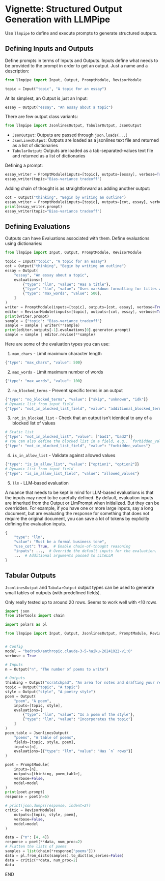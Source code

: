 # Vignette: Structured Output Generation with LLMPipe

Use `llmpipe` to define and execute prompts to generate structured outputs.

## Defining Inputs and Outputs

Define prompts in terms of Inputs and Outputs. Inputs define what needs to be provided to the prompt in order to get an output. Just a name and a description:

```python
from llmpipe import Input, Output, PromptModule, RevisorModule

topic = Input("topic", "A topic for an essay")
```

At its simplest, an Output is just an Input:

```python
essay = Output("essay", "An essay about a topic")
```

There are few output class variants:

```python
from llmpipe import JsonlinesOutput, TabularOutput, JsonOutput
```

- `JsonOutput`: Outputs are passed through `json.loads(...)`
- `JsonLinesOutput`: Outputs are loaded as a jsonlines text file and returned as a list of dictionaries
- `TabularOutput`: Outputs are loaded as a tab-separated-values text file and returned as a list of dictionaries

Defining a prompt:

```python
essay_writer = PromptModule(inputs=[topic], outputs=[essay], verbose=True)
essay_writer(topic="Bias-variance tradeoff")
```

Adding chain of thought is as straightforward as adding another output:

```python
cot = Output("thinking", "Begin by writing an outline")
essay_writer = PromptModule(inputs=[topic], outputs=[cot, essay], verbose=True)
print(essay_writer.prompt)
essay_writer(topic="Bias-variance tradeoff")
```

## Defining Evaluations

Outputs can have Evaluations associated with them. Define evaluations using dictionaries:

```python
from llmpipe import Input, Output, PromptModule, RevisorModule

topic = Input("topic", "A topic for an essay")
cot = Output("thinking", "Begin by writing an outline")
essay = Output(
    "essay", "An essay about a topic",
    evaluations=[
        {"type": "llm", "value": "Has a title"},
        {"type": "llm", "value": "Uses markdown formatting for titles and headers"},
        {"type": "max_words", "value": 500},
    ]
)
writer = PromptModule(inputs=[topic], outputs=[cot, essay], verbose=True)
editor = RevisorModule(inputs=[topic], outputs=[cot, essay], verbose=True)
print(writer.prompt)
sample = {"topic": "Bias-variance tradeoff"}
sample = sample | writer(**sample)
print(editor.outputs[-1].evaluations[0].generator.prompt)
sample = sample | editor.revise(**sample)
```

Here are some of the evaluation types you can use:

1. `max_chars` - Limit maximum character length

```python
{"type": "max_chars", "value": 500}
```

2. `max_words` - Limit maximum number of words

```python
{"type": "max_words", "value": 100}
```

2. `no_blocked_terms` - Prevent specific terms in an output

```python
{"type": "no_blocked_terms", "value": ["skip", "unknown", "idk"]}
# Dynamic list from input field
{"type": "not_in_blocked_list_field", "value": "additional_blocked_terms"}
```

3. `not_in_blocked_list` - Check that an output isn't identical to any of a blocked list of values

```python
# Static list
{"type": "not_in_blocked_list", "value": ["bad1", "bad2"]}
# You can also define the blocked list in a field, e.g., `forbidden_values`.
{"type": "not_in_blocked_list_field", "value": "forbidden_values"}
```

4. `is_in_allow_list` - Validate against allowed values

```python
{"type": "is_in_allow_list", "value": ["option1", "option2"]}
# Dynamic list from input field
{"type": "is_in_allow_list_field", "value": "allowed_values"}
```

5. `llm` - LLM-based evaluation

A nuance that needs to be kept in mind for LLM-based evaluations is that the inputs may need to be carefully defined. By default, evaluation inputs are inherited from the Output or LlmPrompt when initialized. But they can be overridden. For example, if you have one or more large inputs, say a long document, but are evaluating the response for something that does not require the original document, you can save a lot of tokens by explicitly defining the evaluation inputs.

```python
{
    "type": "llm",
    "value": "Must be a formal business tone",
    "use_cot": True,  # Enable chain-of-thought reasoning
    "inputs": ...,  # Override the default inputs for the evaluation.
    ...  # Additional arguments passed to LiteLLM
}
```

## Tabular Outputs

`JsonlinesOutput` and `TabularOutput` output types can be used to generate small tables of outputs (with predefined fields).

Only really tested up to around 20 rows. Seems to work well with <10 rows.

```python
import json
from itertools import chain

import polars as pl

from llmpipe import Input, Output, JsonlinesOutput, PromptModule, RevisorModule


# Config
model = "bedrock/anthropic.claude-3-5-haiku-20241022-v1:0"
verbose = True

# Inputs
n = Output("n", "The number of poems to write")

# Outputs
thinking = Output("scratchpad", "An area for notes and drafting your responses")
topic = Output("topic", "A topic")
style = Output("style", "A poetry style")
poem = Output(
    "poem", "A poem",
    inputs=[topic, style],
    evaluations=[
        {"type": "llm", "value": "Is a poem of the style"},
        {"type": "llm", "value": "Incorporates the topic"}
    ]
)
poem_table = JsonlinesOutput(
    "poems", "A table of poems",
    fields=[topic, style, poem],
    inputs=[n],
    evaluations=[{"type": "llm", "value": "Has `n` rows"}]
)

poet = PromptModule(
    inputs=[n],
    outputs=[thinking, poem_table],
    verbose=False,
    model=model
)
print(poet.prompt)
response = poet(n=5)

# print(json.dumps(response, indent=2))
critic = RevisorModule(
    outputs=[topic, style, poem],
    verbose=False,
    model=model
)

data = {"n": [4, 4]}
response = poet(**data, num_proc=2)
# Flatten the lists of poems
samples = list(chain(*response["poems"]))
data = pl.from_dicts(samples).to_dict(as_series=False)
data = critic(**data, num_proc=2)
data
```

END